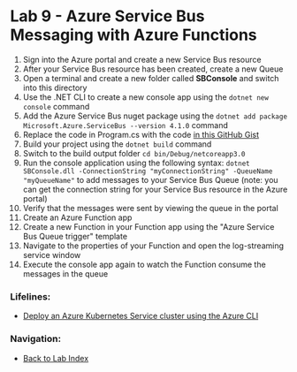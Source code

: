# Lab 9 - Azure Service Bus Messaging with Azure Functions

1. Sign into the Azure portal and create a new Service Bus resource
2. After your Service Bus resource has been created, create a new Queue
3. Open a terminal and create a new folder called **SBConsole** and switch into this directory
4. Use the .NET CLI to create a new console app using the `dotnet new console` command
5. Add the Azure Service Bus nuget package using the `dotnet add package Microsoft.Azure.ServiceBus --version 4.1.0` command
6. Replace the code in Program.cs with the code [in this GitHub Gist](https://gist.github.com/mikepfeiffer/1d1d04f014b9929be7fcbc3382bb78a1)
6. Build your project using the `dotnet build` command
7. Switch to the build output folder `cd bin/Debug/netcoreapp3.0`
8. Run the console application using the following syntax: `dotnet SBConsole.dll -ConnectionString "myConnectionString" -QueueName "myQueueName"` to add messages to your Service Bus Queue (note: you can get the connection string for your Service Bus resource in the Azure portal)
9. Verify that the messages were sent by viewing the queue in the portal
9. Create an Azure Function app
10. Create a new Function in your Function app using the "Azure Service Bus Queue trigger" template
11. Navigate to the properties of your Function and open the log-streaming service window
12. Execute the console app again to watch the Function consume the messages in the queue


### Lifelines:

* [Deploy an Azure Kubernetes Service cluster using the Azure CLI](https://docs.microsoft.com/en-us/azure/aks/kubernetes-walkthrough)


### Navigation:

* [Back to Lab Index](https://github.com/mikepfeiffer/az-dev-workshop)